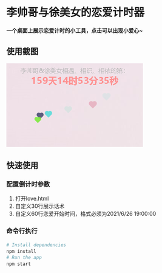 # 李帅哥与徐美女的恋爱计时器
**一个桌面上展示恋爱计时的小工具，点击可以出现小爱心~**

## 使用截图
![avatar](截图.png)

## 快速使用

### 配置倒计时参数
1. 打开love.html
2. 自定义30行展示话术
3. 自定义60行恋爱开始时间，格式必须为2021/6/26 19:00:00

### 命令行执行
```bash
# Install dependencies
npm install
# Run the app
npm start
```